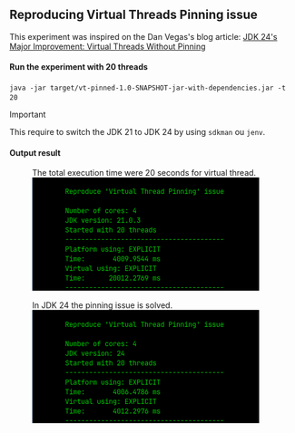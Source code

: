 ## Reproducing Virtual Threads Pinning issue
This experiment was inspired on the Dan Vegas's blog article:
[JDK 24's Major Improvement: Virtual Threads Without Pinning](https://www.danvega.dev/blog/jdk-24-virtual-threads-without-pinning)

#### Run the experiment with 20 threads
`java -jar target/vt-pinned-1.0-SNAPSHOT-jar-with-dependencies.jar -t 20`

> [!IMPORTANT]
> This require to switch the JDK 21 to JDK 24 by using `sdkman` ou `jenv`.

#### Output result
<figure>
  <figcaption>The total execution time were 20 seconds for virtual thread.</figcaption>
  <img src="./doc/vt-pinned.png" alt="Result: JDK 21"/>
</figure>

<figure>
  <figcaption>In JDK 24 the pinning issue is solved.</figcaption>
  <img src="./doc/novt-pinned.png" alt="Result: JDK 24"/>
</figcaption>